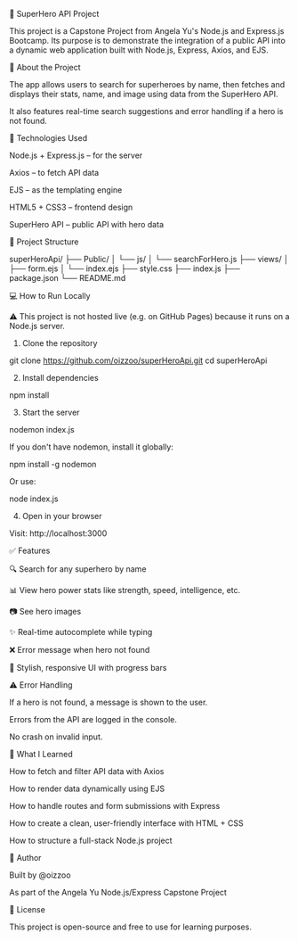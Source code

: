 🦸 SuperHero API Project

This project is a Capstone Project from Angela Yu's Node.js and Express.js Bootcamp.
Its purpose is to demonstrate the integration of a public API into a dynamic web application built with Node.js, Express, Axios, and EJS.



📌 About the Project

The app allows users to search for superheroes by name, then fetches and displays their stats, name, and image using data from the SuperHero API.

It also features real-time search suggestions and error handling if a hero is not found.



🔧 Technologies Used





Node.js + Express.js – for the server



Axios – to fetch API data



EJS – as the templating engine



HTML5 + CSS3 – frontend design



SuperHero API – public API with hero data



📂 Project Structure

superHeroApi/
├── Public/
│   └── js/
│       └── searchForHero.js
├── views/
│   ├── form.ejs
│   └── index.ejs
├── style.css
├── index.js
├── package.json
└── README.md



💻 How to Run Locally



⚠️ This project is not hosted live (e.g. on GitHub Pages) because it runs on a Node.js server.

1. Clone the repository

git clone https://github.com/oizzoo/superHeroApi.git
cd superHeroApi

2. Install dependencies

npm install

3. Start the server

nodemon index.js

If you don't have nodemon, install it globally:

npm install -g nodemon

Or use:

node index.js

4. Open in your browser

Visit: http://localhost:3000



✅ Features





🔍 Search for any superhero by name



📊 View hero power stats like strength, speed, intelligence, etc.



📷 See hero images



✨ Real-time autocomplete while typing



❌ Error message when hero not found



🎨 Stylish, responsive UI with progress bars



⚠️ Error Handling





If a hero is not found, a message is shown to the user.



Errors from the API are logged in the console.



No crash on invalid input.



📘 What I Learned





How to fetch and filter API data with Axios



How to render data dynamically using EJS



How to handle routes and form submissions with Express



How to create a clean, user-friendly interface with HTML + CSS



How to structure a full-stack Node.js project



👤 Author

Built by @oizzoo

As part of the Angela Yu Node.js/Express Capstone Project



📎 License

This project is open-source and free to use for learning purposes.